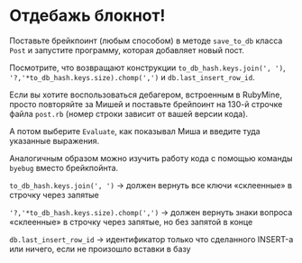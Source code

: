 # Отдебажь блокнот!

Поставьте брейкпоинт (любым способом) в методе `save_to_db` класса `Post` и запустите программу, которая добавляет новый пост.

Посмотрите, что возвращают конструкции `to_db_hash.keys.join(', ')`, `'?,'*to_db_hash.keys.size).chomp(',')` и `db.last_insert_row_id`.


<div class="rubyrush-task-hint">

Если вы хотите воспользоваться дебагером, встроенным в RubyMine, просто повторяйте за Мишей и поставьте брейпоинт 
на 130-й строчке файла `post.rb` (номер строки зависит от вашей версии кода). 

А потом выберите `Evaluate`, как показывал Миша и введите туда указанные выражения.

Аналогичным образом можно изучить работу кода с помощью команды `byebug` вместо брейкпойнта.

</div>


<div class="rubyrush-task-answer">

`to_db_hash.keys.join(', ')` -> должен вернуть все ключи «склеенные» в строчку через запятые

`'?,'*to_db_hash.keys.size).chomp(',')` -> должен вернуть знаки вопроса «склеенные» в строчку через запятые, но без запятой в конце

`db.last_insert_row_id` -> идентификатор только что сделанного INSERT-а или ничего, если не произошло вставки в базу


</div>
